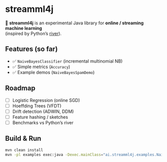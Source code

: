 # streamml4j

🚀 **streamml4j** is an experimental Java library for **online / streaming machine learning**  
(inspired by Python’s [river](https://github.com/online-ml/river)).

## Features (so far)
- ✅ `NaiveBayesClassifier` (incremental multinomial NB)
- ✅ Simple metrics (`Accuracy`)
- ✅ Example demos (`NaiveBayesSpamDemo`)

## Roadmap
- [ ] Logistic Regression (online SGD)
- [ ] Hoeffding Trees (VFDT)
- [ ] Drift detection (ADWIN, DDM)
- [ ] Feature hashing / sketches
- [ ] Benchmarks vs Python’s river

## Build & Run
```bash
mvn clean install
mvn -pl examples exec:java -Dexec.mainClass="ai.streamml4j.examples.NaiveBayesSpamDemo"
